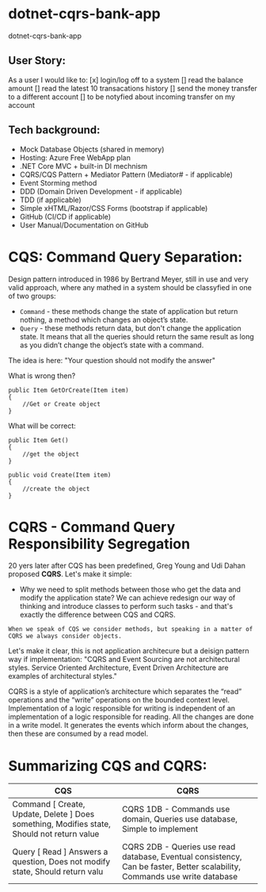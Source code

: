 # dotnet-cqrs-bank-app
dotnet-cqrs-bank-app


## User Story:
As a user I would like to:
  [x] login/log off to a system
  [] read the balance amount
  [] read the latest 10 transacations history 
  [] send the money transfer to a different account
  [] to be notyfied about incoming transfer on my account

## Tech background:
  - Mock Database Objects (shared in memory)
  - Hosting: Azure Free WebApp plan
  - .NET Core MVC + built-in DI mechnism
  - CQRS/CQS Pattern + Mediator Pattern (Mediator# - if applicable)
  - Event Storming method
  - DDD (Domain Driven Development - if applicable)
  - TDD (if applicable)
  - Simple xHTML/Razor/CSS Forms (bootstrap if applicable)
  - GitHub (CI/CD if applicable)
  - User Manual/Documentation on GitHub
  
  
  
# CQS: Command Query Separation:
Design pattern introduced in 1986 by Bertrand Meyer, still in use and very valid approach, where any mathed in a system should be classyfied in one of two groups:
 - `Command` - these methods change the state of application but return nothing, a method which changes an object’s state.
 - `Query` - these methods return data, but don't change the application state. It means that all the queries should return the same result as long as you didn’t change the object’s state with a command.

The idea is here:
"Your question should not modify the answer"

What is wrong then?
```
public Item GetOrCreate(Item item)
{
	//Get or Create object
}
```

What will be correct:
```
public Item Get() 
{
	//get the object
}

public void Create(Item item)
{
	//create the object
}
```



# CQRS - Command Query Responsibility Segregation
20 yers later after CQS has been predefined, Greg Young and Udi Dahan proposed **CQRS**. Let's make it simple:
 - Why we need to split methods between those who get the data and modify the application state? We can achieve redesign our way of thinking and introduce classes to perform such tasks - and that's exactly the difference between CQS and CQRS.

`When we speak of CQS we consider methods, but speaking in a matter of CQRS we always consider objects.`

Let's make it clear, this is not application architecure but a deisign pattern way if implementation:
"CQRS and Event Sourcing are not architectural styles. Service Oriented Architecture, Event Driven Architecture are examples of architectural styles."
 
CQRS is a style of application’s architecture which separates the “read” operations and the “write” operations on the bounded context level.
Implementation of a logic responsible for writing is independent of an implementation of a logic responsible for reading.
All the changes are done in a write model. It generates the events which inform about the changes, then these are consumed by a read model.



# Summarizing CQS and CQRS:

| CQS  | CQRS |
| ------------- | ------------- |
| Command [ Create, Update, Delete ] Does something, Modifies state, Should not return value | CQRS 1DB - Commands use domain, Queries use database, Simple to implement |
|Query [ Read ] Answers a question, Does not modify state, Should return valu  | CQRS 2DB - Queries use read database, Eventual consistency, Can be faster, Better scalability, Commands use write database |


  



